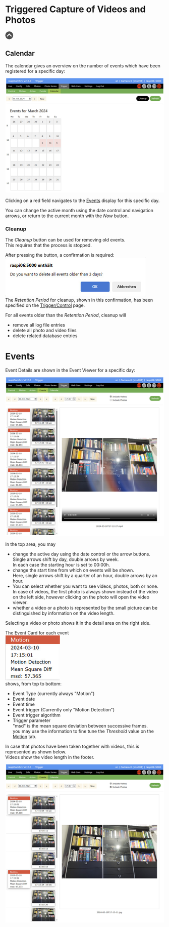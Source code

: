 # Triggered Capture of Videos and Photos

[![Up](img/goup.gif)](./Trigger.md)

## Calendar

The calendar gives an overview on the number of events which have been registered for a specific day:

![EventCalendar](./img/Trigger_Calendar.jpg)

Clicking on a red field navigates to the [Events](#events) display for this specific day.

You can change the active month using the date control and navigation arrows, or return to the current month with the *Now* button.

### Cleanup

The *Cleanup* button can be used for removing old events.   
This requires that the process is stopped.

After pressing the button, a confirmation is required:   
![CleanupConfirm](./img/Trigger_ConfirmCleanup.jpg)    
The *Retention Period* for cleanup, shown in this confirmation, has been specified on the [Trigger/Control](./Trigger.md) page.

For all events older than the *Retention Period*, cleanup will

- remove all log file entries
- delete all photo and video files
- delete related database entries


# Events

Event Details are shown in the Event Viewer for a specific day:

![Event Viewer](./img/Trigger_Events.jpg)

In the top area, you may 
- change the active day using the date control or the arrow buttons.   
Single arrows shift by day, double arrows by week.   
In each case the starting hour is set to 00:00h.
- change the start time from which on events will be shown.   
Here, single arrows shift by a quarter of an hour, double arrows by an hour.
- You can select whether you want to see videos, photos, both or none.   
In case of videos, the first photo is always shown instead of the video on the left side, however clicking on the photo will open the video viewer.
- whether a video or a photo is represented by the small picture can be distinguished by information on the video length.

Selecting a video or photo shows it in the detail area on the right side.

The Event Card for each event     
![EventCard](./img/Trigger_EventCard.jpg)    
shows, from top to bottom:
- Event Type (currently always "Motion")
- Event date
- Event time
- Event trigger (Currently only "Motion Detection")
- Event trigger algorithm
- Trigger parameter   
"msd" is the mean square deviation between successive frames.   
you may use the information to fine tune the *Threshold* value on the [Motion](./Trigger.md#motion-configuration) tab.

In case that photos have been taken together with videos, this is represented as shown below.   
Videos show the video length in the footer.

![EventsVodeoPhoto](./img/Trigger_Events_Photo.jpg)